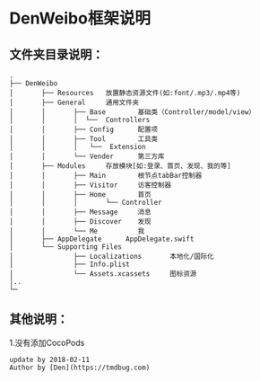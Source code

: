 #  DenWeibo框架说明
## 文件夹目录说明：
    .
    ├── DenWeibo
    │       ├── Resources   放置静态资源文件(如:font/.mp3/.mp4等)
    │       ├── General     通用文件夹
    │       │       ├── Base        基础类（Controller/model/view）
    │       │       │  └──  Controllers
    │       │       ├── Config      配置项
    │       │       ├── Tool        工具类
    │       │       │   └──  Extension
    │       │       └── Vender      第三方库
    │       ├── Modules     存放模块[如:登录、首页、发现、我的等]
    │       │       ├── Main        根节点tabBar控制器
    │       │       ├── Visitor     访客控制器
    │       │       ├── Home        首页
    │       │       │       └── Controller
    │       │       ├── Message     消息
    │       │       ├── Discover    发现
    │       │       └── Me          我
    │       ├── AppDelegate      AppDelegate.swift
    │       └── Supporting Files
    │               ├── Localizations       本地化/国际化
    │               ├── Info.plist
    │               └── Assets.xcassets     图标资源
    │..
    └─

## 其他说明：
1.没有添加CocoPods

```
update by 2018-02-11
Author by [Den](https://tmdbug.com)
```


